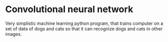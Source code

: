 # Convolutional neural network
Very simplistic machine learning python program, that trains computer on a set of data of dogs and cats so that it can recognize dogs and cats in other images.
